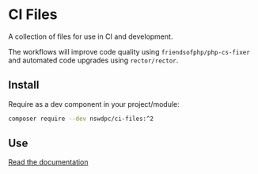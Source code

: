 #  CI Files

A collection of files for use in CI and development.

The workflows will improve code quality using `friendsofphp/php-cs-fixer` and automated code upgrades using `rector/rector`.

## Install

Require as a dev component in your project/module:

```sh
composer require --dev nswdpc/ci-files:^2
```

## Use

[Read the documentation](./docs/en/001_index.md)
